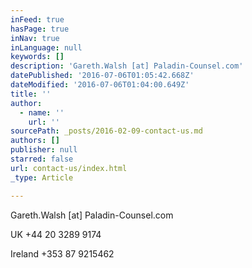 ```yaml
---
inFeed: true
hasPage: true
inNav: true
inLanguage: null
keywords: []
description: 'Gareth.Walsh [at] Paladin-Counsel.com'
datePublished: '2016-07-06T01:05:42.668Z'
dateModified: '2016-07-06T01:04:00.649Z'
title: ''
author:
  - name: ''
    url: ''
sourcePath: _posts/2016-02-09-contact-us.md
authors: []
publisher: null
starred: false
url: contact-us/index.html
_type: Article

---
```

Gareth.Walsh \[at\] Paladin-Counsel.com

UK +44 20 3289 9174

Ireland +353 87 9215462